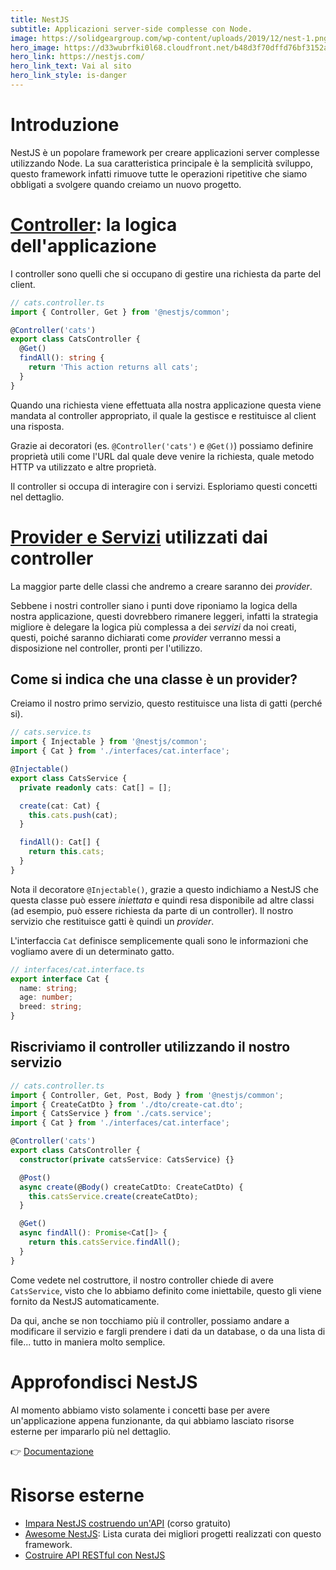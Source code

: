 ```yaml
---
title: NestJS
subtitle: Applicazioni server-side complesse con Node.
image: https://solidgeargroup.com/wp-content/uploads/2019/12/nest-1.png
hero_image: https://d33wubrfki0l68.cloudfront.net/b48d3f70dffd76bf3152ad04e2cbb1261ef589c9/header.1af6756a.png
hero_link: https://nestjs.com/
hero_link_text: Vai al sito
hero_link_style: is-danger
---
```


# Introduzione

NestJS è un popolare framework per creare applicazioni server complesse utilizzando Node. La sua caratteristica principale è la semplicità sviluppo, questo framework infatti rimuove tutte le operazioni ripetitive che siamo obbligati a svolgere quando creiamo un nuovo progetto.

# [Controller](https://docs.nestjs.com/controllers): la logica dell'applicazione

I controller sono quelli che si occupano di gestire una richiesta da parte del client.

```typescript
// cats.controller.ts
import { Controller, Get } from '@nestjs/common';

@Controller('cats')
export class CatsController {
  @Get()
  findAll(): string {
    return 'This action returns all cats';
  }
}
```

Quando una richiesta viene effettuata alla nostra applicazione questa viene mandata al controller appropriato, il quale la gestisce e restituisce al client una risposta.

Grazie ai decoratori (es. `@Controller('cats')` e `@Get()`) possiamo definire proprietà utili come l'URL dal quale deve venire la richiesta, quale metodo HTTP va utilizzato e altre proprietà.

Il controller si occupa di interagire con i servizi. Esploriamo questi concetti nel dettaglio.

# [Provider e Servizi](https://docs.nestjs.com/providers) utilizzati dai controller

La maggior parte delle classi che andremo a creare saranno dei _provider_.

Sebbene i nostri controller siano i punti dove riponiamo la logica della nostra applicazione, questi dovrebbero rimanere leggeri, infatti la strategia migliore è delegare la logica più complessa a dei _servizi_ da noi creati, questi, poiché saranno dichiarati come _provider_ verranno messi a disposizione nel controller, pronti per l'utilizzo.

## Come si indica che una classe è un provider?

Creiamo il nostro primo servizio, questo restituisce una lista di gatti (perché si).

```typescript
// cats.service.ts
import { Injectable } from '@nestjs/common';
import { Cat } from './interfaces/cat.interface';

@Injectable()
export class CatsService {
  private readonly cats: Cat[] = [];

  create(cat: Cat) {
    this.cats.push(cat);
  }

  findAll(): Cat[] {
    return this.cats;
  }
}
```

Nota il decoratore `@Injectable()`, grazie a questo indichiamo a NestJS che questa classe può essere _iniettata_ e quindi resa disponibile ad altre classi (ad esempio, può essere richiesta da parte di un controller). Il nostro servizio che restituisce gatti è quindi un _provider_.

L'interfaccia `Cat` definisce semplicemente quali sono le informazioni che vogliamo avere di un determinato gatto.

```typescript
// interfaces/cat.interface.ts
export interface Cat {
  name: string;
  age: number;
  breed: string;
}
```

## Riscriviamo il controller utilizzando il nostro servizio

```typescript
// cats.controller.ts
import { Controller, Get, Post, Body } from '@nestjs/common';
import { CreateCatDto } from './dto/create-cat.dto';
import { CatsService } from './cats.service';
import { Cat } from './interfaces/cat.interface';

@Controller('cats')
export class CatsController {
  constructor(private catsService: CatsService) {}

  @Post()
  async create(@Body() createCatDto: CreateCatDto) {
    this.catsService.create(createCatDto);
  }

  @Get()
  async findAll(): Promise<Cat[]> {
    return this.catsService.findAll();
  }
}
```

Come vedete nel costruttore, il nostro controller chiede di avere `CatsService`, visto che lo abbiamo definito come iniettabile, questo gli viene fornito da NestJS automaticamente.

Da qui, anche se non tocchiamo più il controller, possiamo andare a modificare il servizio e fargli prendere i dati da un database, o da una lista di file... tutto in maniera molto semplice.

# Approfondisci NestJS

Al momento abbiamo visto solamente i concetti base per avere un'applicazione appena funzionante, da qui abbiamo lasciato risorse esterne per impararlo più nel dettaglio.

👉 [Documentazione](https://docs.nestjs.com/)

# Risorse esterne

- [Impara NestJS costruendo un'API](https://coursesity.com/course-detail/learn-nestjs-from-scratch-by-building-an-api) (corso gratuito)
- [Awesome NestJS](https://github.com/juliandavidmr/awesome-nestjs): Lista curata dei migliori progetti realizzati con questo framework.
- [Costruire API RESTful con NestJS](https://medium.com/swlh/building-restful-apis-with-nestjs-getting-started-623453dbf7e0)